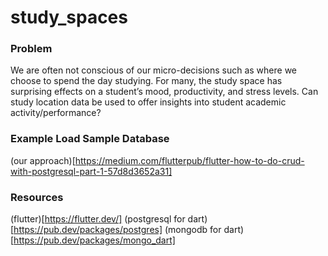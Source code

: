 # study_spaces

### Problem
We are often not conscious of our micro-decisions such as where we choose to spend the day studying. For many, the study space has surprising effects on a student’s mood, productivity, and stress levels. Can study location data be used to offer insights into student academic activity/performance?

### Example Load Sample Database
(our approach)[https://medium.com/flutterpub/flutter-how-to-do-crud-with-postgresql-part-1-57d8d3652a31]

### Resources
(flutter)[https://flutter.dev/]
(postgresql for dart)[https://pub.dev/packages/postgres]
(mongodb for dart)[https://pub.dev/packages/mongo_dart]
